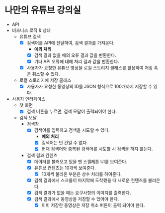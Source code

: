 # 나만의 유튜브 강의실
- API
- 비즈니스 로직 & 상태
  - 유튜브 검색
    - [x] 검색어를 API에 전달하여, 검색 결과를 가져온다.
      - **예외 처리**
      - [x] 검색 결과 없을 때의 오류 결과 값을 반환한다.
      - [x] 기타 API 오류에 대해 처리 결과 값을 반환한다.
    - [x] 사용자가 요청한 유튜브 영상을 로컬 스토리지 클래스를 활용하여 저장 혹은 취소할 수 있다. 
  - 로컬 스토리지에 저장 클래스
    - [x] 사용자가 요청한 동영상의 ID를 JSON 형식으로 100개까지 저장할 수 있다.
- 사용자 인터페이스
  - 첫 화면
    - [x] 검색 버튼을 누르면, 검색 모달이 출력되어야 한다.
  - 검색 모달
    - 검색창
      - [x] 검색어를 입력하고 검색을 시도할 수 있다.
        - **예외 처리**
        - [x] 검색어는 빈 칸일 수 없다.
        - [x] 현재 검색어와 중복된 검색어를 시도할 시 검색을 하지 않는다.

    - 검색 결과 컨텐츠
      - [x] 데이터를 불러오고 있을 땐 스켈레톤 UI를 보여준다.
      - [x] 유튜브 컨텐츠는 10개씩 보여준다.
        - [x] 10개씩 불러온 부분은 상수 처리를 하여준다.
      - [x] 검색 결과에서 스크롤이 마지막에 도착했을 때 새로운 컨텐츠를 불러온다.
      - [x] 검색 결과가 없을 때는 요구사항의 이미지를 출력한다.
      - [x] 검색 결과에서 동영상을 저장할 수 있어야 한다.
        - [x] 이미 저장한 동영상은 저장 취소 버튼이 출력 되어야 한다.